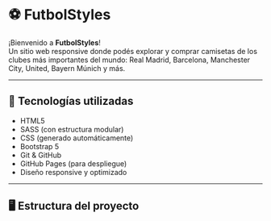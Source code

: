 # ⚽ FutbolStyles

¡Bienvenido a **FutbolStyles**!  
Un sitio web responsive donde podés explorar y comprar camisetas de los clubes más importantes del mundo: Real Madrid, Barcelona, Manchester City, United, Bayern Múnich y más.

---

## 🧩 Tecnologías utilizadas

- HTML5
- SASS (con estructura modular)
- CSS (generado automáticamente)
- Bootstrap 5
- Git & GitHub
- GitHub Pages (para despliegue)
- Diseño responsive y optimizado

---

## 🖥️ Estructura del proyecto

